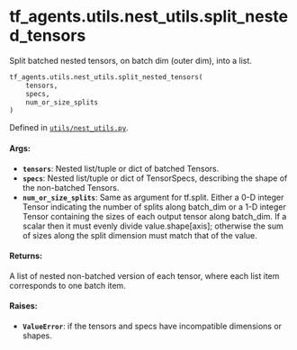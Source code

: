 <div itemscope itemtype="http://developers.google.com/ReferenceObject">
<meta itemprop="name" content="tf_agents.utils.nest_utils.split_nested_tensors" />
<meta itemprop="path" content="Stable" />
</div>

# tf_agents.utils.nest_utils.split_nested_tensors

Split batched nested tensors, on batch dim (outer dim), into a list.

``` python
tf_agents.utils.nest_utils.split_nested_tensors(
    tensors,
    specs,
    num_or_size_splits
)
```



Defined in [`utils/nest_utils.py`](https://github.com/tensorflow/agents/tree/master/tf_agents/utils/nest_utils.py).

<!-- Placeholder for "Used in" -->

#### Args:

* <b>`tensors`</b>: Nested list/tuple or dict of batched Tensors.
* <b>`specs`</b>: Nested list/tuple or dict of TensorSpecs, describing the shape of the
    non-batched Tensors.
* <b>`num_or_size_splits`</b>: Same as argument for tf.split. Either a 0-D integer
    Tensor indicating the number of splits along batch_dim or a 1-D integer
    Tensor containing the sizes of each output tensor along batch_dim. If a
    scalar then it must evenly divide value.shape[axis]; otherwise the sum of
    sizes along the split dimension must match that of the value.


#### Returns:

A list of nested non-batched version of each tensor, where each list item
  corresponds to one batch item.

#### Raises:

* <b>`ValueError`</b>: if the tensors and specs have incompatible dimensions or shapes.